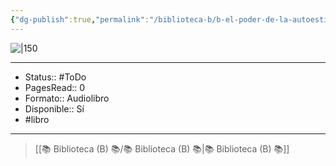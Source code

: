 ```yaml
---
{"dg-publish":true,"permalink":"/biblioteca-b/b-el-poder-de-la-autoestima/"}
---
```



![|150](http://books.google.com/books/content?id=BWGbAAAACAAJ&printsec=frontcover&img=1&zoom=1&source=gbs_api)

---

- Status:: #ToDo 
- PagesRead:: 0 
- Formato:: Audiolibro
- Disponible:: Sí 
- #libro 

---

> [[📚 Biblioteca (B) 📚/📚 Biblioteca (B) 📚\|📚 Biblioteca (B) 📚]]